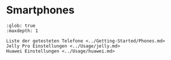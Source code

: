 # Smartphones

```{toctree}
:glob: true
:maxdepth: 1

Liste der getesteten Telefone <../Getting-Started/Phones.md>
Jelly Pro Einstellungen <../Usage/jelly.md>
Huawei Einstellungen <../Usage/huawei.md>
```
